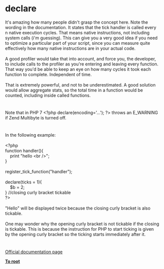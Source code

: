 # declare




<div class="phpcode"><span class="html">
It&apos;s amazing how many people didn&apos;t grasp the concept here. Note the wording in the documentation. It states that the tick handler is called every n native execution cycles. That means native instructions, not including system calls (i&apos;m guessing). This can give you a very good idea if you need to optimize a particular part of your script, since you can measure quite effectively how many native instructions are in your actual code.<br><br>A good profiler would take that into account, and force you, the developer, to include calls to the profiler as you&apos;re entering and leaving every function. That way you&apos;d be able to keep an eye on how many cycles it took each function to complete. Independent of time.<br><br>That is extremely powerful, and not to be underestimated. A good solution would allow aggregate stats, so the total time in a function would be counted, including inside called functions.</span>
</div>
  

#


<div class="phpcode"><span class="html">
Note that in PHP 7 <span class="default">&lt;?php </span><span class="keyword">declare(</span><span class="default">encoding</span><span class="keyword">=</span><span class="string">&apos;...&apos;</span><span class="keyword">); </span><span class="default">?&gt;</span> throws an E_WARNING if Zend Multibyte is turned off.</span>
</div>
  

#


<div class="phpcode"><span class="html">
In the following example:<br><br><span class="default">&lt;?php<br></span><span class="keyword">function </span><span class="default">handler</span><span class="keyword">(){<br>&#xA0; &#xA0; print </span><span class="string">&quot;hello &lt;br /&gt;&quot;</span><span class="keyword">;<br>}<br><br></span><span class="default">register_tick_function</span><span class="keyword">(</span><span class="string">&quot;handler&quot;</span><span class="keyword">);<br><br>declare(</span><span class="default">ticks </span><span class="keyword">= </span><span class="default">1</span><span class="keyword">){<br>&#xA0; &#xA0; </span><span class="default">$b </span><span class="keyword">= </span><span class="default">2</span><span class="keyword">;<br>} </span><span class="comment">//closing curly bracket tickable<br></span><span class="default">?&gt;<br></span><br>&quot;Hello&quot; will be displayed twice because the closing curly bracket is also tickable. <br><br>One may wonder why the opening curly bracket is not tickable if the closing is tickable. This is because the instruction for PHP to start ticking is given by the opening curly bracket so the ticking starts immediately after it.</span>
</div>
  

#

[Official documentation page](https://www.php.net/manual/en/control-structures.declare.php)

**[To root](/README.md)**